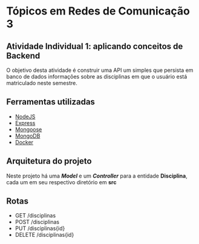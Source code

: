 # Tópicos em Redes de Comunicação 3
## Atividade Individual 1: aplicando conceitos de Backend
O objetivo desta atividade é construir uma API um simples que persista em banco de dados informações sobre as disciplinas em que o usuário está matriculado neste semestre.
## Ferramentas utilizadas
- [NodeJS](https://nodejs.org/en/download/)
- [Express](http://expressjs.com/en/starter/installing.html)
- [Mongoose](https://mongoosejs.com/docs/)
- [MongoDB](https://hub.docker.com/_/mongo/)
- [Docker](https://docs.docker.com/get-docker/)  

## Arquitetura do projeto
Neste projeto há uma ***Model*** e um ***Controller*** para a entidade **Disciplina**, cada um em seu respectivo diretório em **src**
## Rotas
- GET /disciplinas
- POST /disciplinas
- PUT /disciplinas{id}
- DELETE /disciplinas{id}
